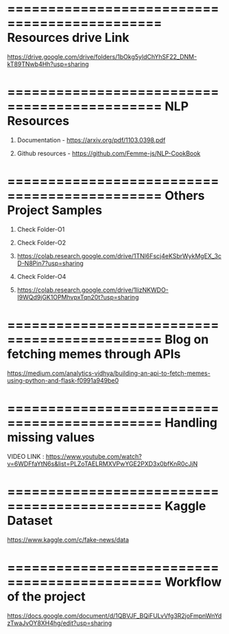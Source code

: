 =============================================
Resources drive Link
=============================================

https://drive.google.com/drive/folders/1bOkg5yldChYhSF22_DNM-kT89TNwb4Hh?usp=sharing

=============================================
NLP Resources
=============================================

1. Documentation - https://arxiv.org/pdf/1103.0398.pdf

2. Github resources - https://github.com/Femme-js/NLP-CookBook

=============================================
Others Project Samples
=============================================

1. Check Folder-O1

2. Check Folder-O2

3. https://colab.research.google.com/drive/1TNl6Fscj4eKSbrWykMgEX_3cD-N8Pin7?usp=sharing

4. Check Folder-O4

5. https://colab.research.google.com/drive/1lizNKWDO-I9WQd9jGK1OPMhvpxTqn20t?usp=sharing

=============================================
Blog on fetching memes through APIs
=============================================

https://medium.com/analytics-vidhya/building-an-api-to-fetch-memes-using-python-and-flask-f0991a949be0

=============================================
Handling missing values
=============================================

VIDEO LINK : https://www.youtube.com/watch?v=6WDFfaYtN6s&list=PLZoTAELRMXVPwYGE2PXD3x0bfKnR0cJjN

=============================================
Kaggle Dataset
=============================================

https://www.kaggle.com/c/fake-news/data

=============================================
Workflow of the project
=============================================

https://docs.google.com/document/d/1QBVJF_BQiFULvVfg3R2joFmpnWnYdzTwaJvOY8XH4hg/edit?usp=sharing

